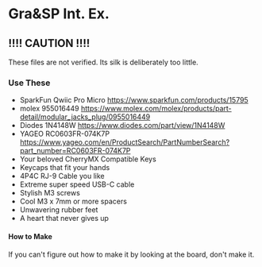 # Gra&SP Int. Ex.

## !!!! CAUTION !!!!
These files are not verified.
Its silk is deliberately too little.

### Use These
- SparkFun Qwiic Pro Micro https://www.sparkfun.com/products/15795
- molex 955016449 https://www.molex.com/molex/products/part-detail/modular_jacks_plug/0955016449
- Diodes 1N4148W https://www.diodes.com/part/view/1N4148W
- YAGEO RC0603FR-074K7P https://www.yageo.com/en/ProductSearch/PartNumberSearch?part_number=RC0603FR-074K7P
- Your beloved CherryMX Compatible Keys
- Keycaps that fit your hands
- 4P4C RJ-9 Cable you like
- Extreme super speed USB-C cable
- Stylish M3 screws
- Cool M3 x 7mm or more spacers
- Unwavering rubber feet
- A heart that never gives up

#### How to Make
If you can't figure out how to make it by looking at the board, don't make it.
